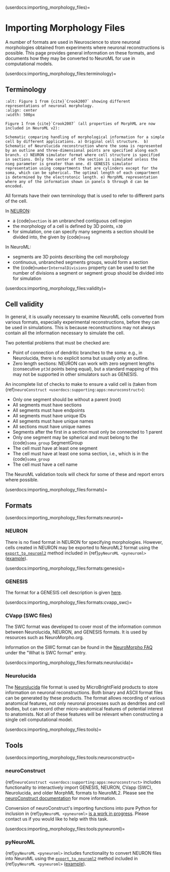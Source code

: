 (userdocs:importing_morphology_files)=
# Importing Morphology Files

A number of formats are used in Neuroscience to store neuronal morphologies obtained from experiments where neuronal reconstructions is possible.
This page provides general information on these formats, and documents how they may be converted to NeuroML for use in computational models.

(userdocs:importing_morphology_files:terminology)=
## Terminology

```{figure} ../images/crook2007-morphml-figure1.png
:alt: Figure 1 from {cite}`Crook2007` showing different representations of neuronal morphology.
:align: center
:width: 500px

Figure 1 from {cite}`Crook2007` (all properties of MorphML are now included in NeuroML v2):

Schematic comparing handling of morphological information for a simple cell by different applications. a) Original cell structure.  b) Schematic of Neurolucida reconstruction where the soma is represented by an outline and three-dimensional points are specified along each branch. c) NEURON simulator format where cell structure is specified in sections. Only the center of the section is simulated unless the nseg parameter is greater than one. d) GENESIS simulator representation using compartments that are cylinders except for the soma, which can be spherical. The optimal length of each compartment is determined by the electrotonic length. e) MorphML representation where any of the information shown in panels b through d can be encoded.
```

All formats have their own terminology that is used to refer to different parts of the cell.

In [NEURON](https://neuronsimulator.github.io/nrn/python/modelspec/programmatic/topology/geometry.html):

- a {code}`section` is an unbranched contiguous cell region
- the morphology of a cell is defined by 3D points, `n3D`
- for simulation, one can specify many segments a section should be divided into, the given by {code}`nseg`

In NeuroML:

- segments are 3D points describing the cell morphology
- continuous, unbranched segments groups, would form a section
- the {code}`numberInternalDivisions` property can be used to set the number of divisions a segment or segment group should be divided into for simulation

(userdocs:importing_morphology_files:validity)=
## Cell validity

In general, it is usually necessary to examine NeuroML cells converted from various formats, especially experimental reconstructions, before they can be used in simulations.
This is because reconstructions may not always contain all the information necessary to simulate the cell.

Two potential problems that must be checked are:

- Point of connection of dendritic branches to the soma: e.g., in Neurolucida, there is no explicit soma but usually only an outline.
- Zero length sections: NEURON can work with zero segment lengths (consecutive `pt3d` points being equal), but a standard mapping of this may not be supported in other simulators such as GENESIS.

An incomplete list of checks to make to ensure a valid cell is (taken from {ref}`neuroConstruct <userdocs:supporting:apps:neuroconstruct>`):

- Only one segment should be without a parent (root)
- All segments must have sections
- All segments must have endpoints
- All segments must have unique IDs
- All segments must have unique names
- All sections must have unique names
- Segments after the first in a section must only be connected to 1 parent
- Only one segment may be spherical and must belong to the {code}`soma_group` SegmentGroup
- The cell must have at least one segment
- The cell must have at least one soma section, i.e., which is in the {code}`soma_group`
- The cell must have a cell name

The NeuroML validation tools will check for some of these and report errors where possible.

(userdocs:importing_morphology_files:formats)=
## Formats

(userdocs:importing_morphology_files:formats:neuron)=
### NEURON

There is no fixed format in NEURON for specifying morphologies.
However, cells created in NEURON may be exported to NeuroML2 format using the [`export_to_neuroml2`](https://pyneuroml.readthedocs.io/en/stable/pyneuroml.neuron.html#pyneuroml.neuron.export_to_neuroml2) method included in {ref}`pyNeuroML <pyneuroml>` ([example](https://github.com/OpenSourceBrain/SmithEtAl2013-L23DendriticSpikes/blob/master/NeuroML2/export_nml2.py)).

(userdocs:importing_morphology_files:formats:genesis)=
### GENESIS

The format for a GENESIS cell description is given [here](http://www.genesis-sim.org/GENESIS/Hyperdoc/Manual-25.html#readcell).

(userdocs:importing_morphology_files:formats:cvapp_swc)=
### CVapp (SWC files)

The SWC format was developed to cover most of the information common between Neurolucida, NEURON, and GENESIS formats.
It is used by resources such as NeuroMorpho.org.

Information on the SWC format can be found in the [NeuroMorpho FAQ](http://neuromorpho.org/myfaq.jsp) under the "What is SWC format" entry.

(userdocs:importing_morphology_files:formats:neurolucida)=
### Neurolucida

The [Neurolucida](http://www.mbfbioscience.com/neurolucida) file format is used by MicroBrightField products to store information on neuronal reconstructions.
Both binary and ASCII format files can be generated by these products.
The format allows recording of various anatomical features, not only neuronal processes such as dendrites and cell bodies, but can record other micro-anatomical features of potential interest to anatomists.
Not all of these features will be relevant when constructing a single cell computational model.

(userdocs:importing_morphology_files:tools)=
## Tools

(userdocs:importing_morphology_files:tools:neuroconstruct)=
### neuroConstruct

{ref}`neuroConstruct <userdocs:supporting:apps:neuroconstruct>` includes functionality to interactively import GENESIS, NEURON, CVapp (SWC), Neurolucida, and older MorphML formats to NeuroML2.
Please see the [neuroConstruct documentation](http://www.neuroconstruct.org/docs/import.html) for more information.


Conversion of neuroConstruct's importing functions into pure Python for inclusion in {ref}`pyNeuroML <pyneuroml>` [is a work in progress](https://github.com/NeuroML/pyNeuroML/issues/89).
Please contact us if you would like to help with this task.

(userdocs:importing_morphology_files:tools:pyneuroml)=
### pyNeuroML

{ref}`pyNeuroML <pyneuroml>` includes functionality to convert NEURON files into NeuroML using the [`export_to_neuroml2`](https://pyneuroml.readthedocs.io/en/stable/pyneuroml.neuron.html#pyneuroml.neuron.export_to_neuroml2) method included in {ref}`pyNeuroML <pyneuroml>` ([example](https://github.com/OpenSourceBrain/SmithEtAl2013-L23DendriticSpikes/blob/master/NeuroML2/export_nml2.py)).
